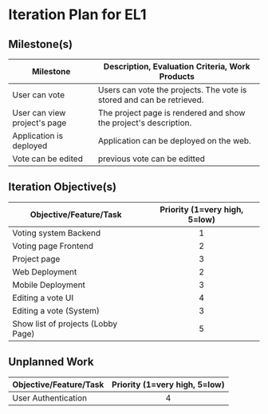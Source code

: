 # Iteration Plan for EL1

## Milestone(s)

| Milestone | Description, Evaluation Criteria, Work Products |
|-----------|-----------------------------------------|
|  User can vote  | Users can vote the projects. The vote is stored and can be retrieved. |
|  User can view project's page  | The project page is rendered and show the project's description. |
|  Application is deployed  | Application can be deployed on the web. |
| Vote can be edited | previous vote can be editted |


## Iteration Objective(s)

| Objective/Feature/Task | Priority (1=very high, 5=low) |
|------------------------|:-----------------------------:|
| Voting system Backend | 1 |
| Voting page Frontend | 2 |
| Project page | 3 |
| Web Deployment | 2 |
| Mobile Deployment | 3 |
| Editing a vote UI | 4 |
| Editing a vote (System) | 3 |
| Show list of projects (Lobby Page) | 5 |



## Unplanned Work


| Objective/Feature/Task | Priority (1=very high, 5=low) |
|------------------------|:-----------------------------:|
| User Authentication | 4 |

